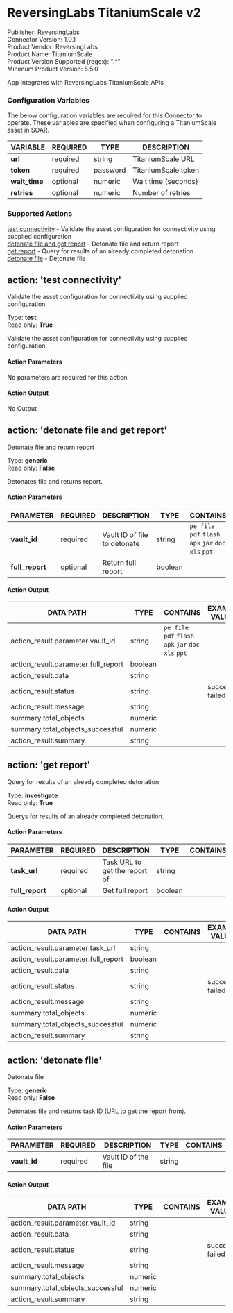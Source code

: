 [comment]: # "Auto-generated SOAR connector documentation"
# ReversingLabs TitaniumScale v2

Publisher: ReversingLabs  
Connector Version: 1.0.1  
Product Vendor: ReversingLabs  
Product Name: TitaniumScale  
Product Version Supported (regex): ".\*"  
Minimum Product Version: 5.5.0  

App integrates with ReversingLabs TitaniumScale APIs

[comment]: # " File: README.md"
[comment]: # " Copyright (c) ReversingLabs, 2023"
[comment]: # ""
[comment]: # " Licensed under the Apache License, Version 2.0 (the 'License');"
[comment]: # " you may not use this file except in compliance with the License."
[comment]: # " You may obtain a copy of the License at"
[comment]: # ""
[comment]: # "     http://www.apache.org/licenses/LICENSE-2.0"
[comment]: # ""
[comment]: # " Unless required by applicable law or agreed to in writing, software distributed under"
[comment]: # " the License is distributed on an 'AS IS' BASIS, WITHOUT WARRANTIES OR CONDITIONS OF ANY KIND,"
[comment]: # " either express or implied. See the License for the specific language governing permissions"
[comment]: # " and limitations under the License. "



### Configuration Variables
The below configuration variables are required for this Connector to operate.  These variables are specified when configuring a TitaniumScale asset in SOAR.

VARIABLE | REQUIRED | TYPE | DESCRIPTION
-------- | -------- | ---- | -----------
**url** |  required  | string | TitaniumScale URL
**token** |  required  | password | TitaniumScale token
**wait_time** |  optional  | numeric | Wait time (seconds)
**retries** |  optional  | numeric | Number of retries

### Supported Actions  
[test connectivity](#action-test-connectivity) - Validate the asset configuration for connectivity using supplied configuration  
[detonate file and get report](#action-detonate-file-and-get-report) - Detonate file and return report  
[get report](#action-get-report) - Query for results of an already completed detonation  
[detonate file](#action-detonate-file) - Detonate file  

## action: 'test connectivity'
Validate the asset configuration for connectivity using supplied configuration

Type: **test**  
Read only: **True**

Validate the asset configuration for connectivity using supplied configuration.

#### Action Parameters
No parameters are required for this action

#### Action Output
No Output  

## action: 'detonate file and get report'
Detonate file and return report

Type: **generic**  
Read only: **False**

Detonates file and returns report.

#### Action Parameters
PARAMETER | REQUIRED | DESCRIPTION | TYPE | CONTAINS
--------- | -------- | ----------- | ---- | --------
**vault_id** |  required  | Vault ID of file to detonate | string |  `pe file`  `pdf`  `flash`  `apk`  `jar`  `doc`  `xls`  `ppt` 
**full_report** |  optional  | Return full report | boolean | 

#### Action Output
DATA PATH | TYPE | CONTAINS | EXAMPLE VALUES
--------- | ---- | -------- | --------------
action_result.parameter.vault_id | string |  `pe file`  `pdf`  `flash`  `apk`  `jar`  `doc`  `xls`  `ppt`  |  
action_result.parameter.full_report | boolean |  |  
action_result.data | string |  |  
action_result.status | string |  |   success  failed 
action_result.message | string |  |  
summary.total_objects | numeric |  |  
summary.total_objects_successful | numeric |  |  
action_result.summary | string |  |    

## action: 'get report'
Query for results of an already completed detonation

Type: **investigate**  
Read only: **True**

Querys for results of an already completed detonation.

#### Action Parameters
PARAMETER | REQUIRED | DESCRIPTION | TYPE | CONTAINS
--------- | -------- | ----------- | ---- | --------
**task_url** |  required  | Task URL to get the report of | string | 
**full_report** |  optional  | Get full report | boolean | 

#### Action Output
DATA PATH | TYPE | CONTAINS | EXAMPLE VALUES
--------- | ---- | -------- | --------------
action_result.parameter.task_url | string |  |  
action_result.parameter.full_report | boolean |  |  
action_result.data | string |  |  
action_result.status | string |  |   success  failed 
action_result.message | string |  |  
summary.total_objects | numeric |  |  
summary.total_objects_successful | numeric |  |  
action_result.summary | string |  |    

## action: 'detonate file'
Detonate file

Type: **generic**  
Read only: **False**

Detonates file and returns task ID (URL to get the report from).

#### Action Parameters
PARAMETER | REQUIRED | DESCRIPTION | TYPE | CONTAINS
--------- | -------- | ----------- | ---- | --------
**vault_id** |  required  | Vault ID of the file | string | 

#### Action Output
DATA PATH | TYPE | CONTAINS | EXAMPLE VALUES
--------- | ---- | -------- | --------------
action_result.parameter.vault_id | string |  |  
action_result.data | string |  |  
action_result.status | string |  |   success  failed 
action_result.message | string |  |  
summary.total_objects | numeric |  |  
summary.total_objects_successful | numeric |  |  
action_result.summary | string |  |  
